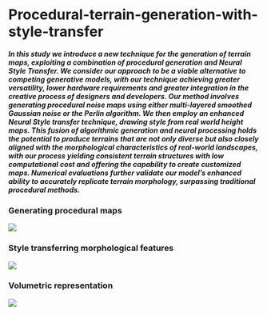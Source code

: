 # Procedural-terrain-generation-with-style-transfer

***In this study we introduce a new technique for the generation of terrain maps, exploiting a combination of procedural generation and Neural Style Transfer. We consider our approach to be a viable alternative to competing generative models, with our technique achieving greater versatility, lower hardware requirements and greater integration in the creative process of designers and developers. Our method involves generating procedural noise maps using either multi-layered smoothed Gaussian noise or the Perlin algorithm. We then employ an enhanced Neural Style transfer technique, drawing style from real world height maps. This fusion of algorithmic generation and neural processing holds the potential to produce terrains that are not only diverse but also closely aligned with the morphological characteristics of real-world landscapes, with our process yielding consistent terrain structures with low computational cost and offering the capability to create customized maps. Numerical evaluations further validate our model’s enhanced ability to accurately replicate terrain morphology, surpassing traditional procedural methods.***

### Generating procedural maps

![](https://github.com/fmerizzi/Procedural-terrain-generation-with-style-transfer/blob/main/images/presenting.png)

### Style transferring morphological features

![](https://github.com/fmerizzi/Procedural-terrain-generation-with-style-transfer/blob/main/images/general_results.png)

### Volumetric representation

![](https://github.com/fmerizzi/Procedural-terrain-generation-with-style-transfer/blob/main/images/summary.drawio.png)
